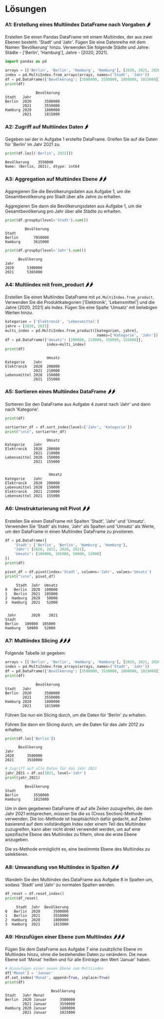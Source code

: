 # Lösungen

### A1: Erstellung eines Multiindex DataFrame nach Vorgaben 🌶️

Erstellen Sie einen Pandas DataFrame mit einem Multiindex, der aus zwei Ebenen besteht: 'Stadt' und 'Jahr'. Fügen Sie eine Datenreihe mit dem Namen 'Bevölkerung' hinzu. Verwenden Sie folgende Städte und Jahre: Städte - ['Berlin', 'Hamburg'], Jahre - [2020, 2021].


```python
import pandas as pd

arrays = [['Berlin', 'Berlin', 'Hamburg', 'Hamburg'], [2020, 2021, 2020, 2021]]
index = pd.MultiIndex.from_arrays(arrays, names=('Stadt', 'Jahr'))
df = pd.DataFrame({'Bevölkerung': [3500000, 3550000, 1800000, 1815000]}, index=index)
print(df)
```

                  Bevölkerung
    Stadt   Jahr             
    Berlin  2020      3500000
            2021      3550000
    Hamburg 2020      1800000
            2021      1815000


### A2: Zugriff auf Multiindex Daten 🌶️

Gegeben sei der in Aufgabe 1 erstellte DataFrame. Greifen Sie auf die Daten für 'Berlin' im Jahr 2021 zu.


```python
print(df.loc[('Berlin', 2021)])
```

    Bevölkerung    3550000
    Name: (Berlin, 2021), dtype: int64


### A3: Aggregation auf Multiindex Ebene 🌶️🌶️

Aggregieren Sie die Bevölkerungsdaten aus Aufgabe 1, um die Gesamtbevölkerung pro Stadt über alle Jahre zu erhalten.

Aggregieren Sie dann die Bevölkerungsdaten aus Aufgabe 1, um die Gesamtbevölkerung pro Jahr über alle Städte zu erhalten.


```python
print(df.groupby(level='Stadt').sum())
```

             Bevölkerung
    Stadt               
    Berlin       7050000
    Hamburg      3615000



```python
print(df.groupby(level='Jahr').sum())
```

          Bevölkerung
    Jahr             
    2020      5300000
    2021      5365000


### A4: Multiindex mit from_product 🌶️🌶️

Erstellen Sie einen Multiindex DataFrame mit `pd.MultiIndex.from_product`. Verwenden Sie die Produktkategorien ['Elektronik', 'Lebensmittel'] und die Jahre [2020, 2021] als Index. Fügen Sie eine Spalte 'Umsatz' mit beliebigen Werten hinzu.


```python
kategorien = ['Elektronik', 'Lebensmittel']
jahre = [2020, 2021]
multi_index = pd.MultiIndex.from_product([kategorien, jahre],
                                          names=['Kategorie', 'Jahr'])
df = pd.DataFrame({'Umsatz': [200000, 210000, 150000, 155000]},
                   index=multi_index)
print(df)
```

                       Umsatz
    Kategorie    Jahr        
    Elektronik   2020  200000
                 2021  210000
    Lebensmittel 2020  150000
                 2021  155000


### A5: Sortieren eines Multiindex DataFrame 🌶️🌶️

Sortieren Sie den DataFrame aus Aufgabe 4 zuerst nach 'Jahr' und dann nach 'Kategorie'.


```python
print(df)

sortierter_df = df.sort_index(level=['Jahr', 'Kategorie'])
print("\n\n", sortierter_df)
```

                       Umsatz
    Kategorie    Jahr        
    Elektronik   2020  200000
                 2021  210000
    Lebensmittel 2020  150000
                 2021  155000
    
    
                        Umsatz
    Kategorie    Jahr        
    Elektronik   2020  200000
    Lebensmittel 2020  150000
    Elektronik   2021  210000
    Lebensmittel 2021  155000


### A6: Umstrukturierung mit Pivot 🌶️🌶️

Erstellen Sie einen DataFrame mit Spalten 'Stadt', 'Jahr' und 'Umsatz'. Verwenden Sie 'Stadt' als Index, 'Jahr' als Spalten und 'Umsatz' als Werte, um den DataFrame in einen Multiindex DataFrame zu pivotieren.


```python
df = pd.DataFrame({
    'Stadt': ['Berlin', 'Berlin', 'Hamburg', 'Hamburg'],
    'Jahr': [2020, 2021, 2020, 2021],
    'Umsatz': [100000, 105000, 50000, 52000]
})
print(df)

pivot_df = df.pivot(index='Stadt', columns='Jahr', values='Umsatz')
print("\n\n", pivot_df)

```

         Stadt  Jahr  Umsatz
    0   Berlin  2020  100000
    1   Berlin  2021  105000
    2  Hamburg  2020   50000
    3  Hamburg  2021   52000
    
    
     Jahr       2020    2021
    Stadt                  
    Berlin   100000  105000
    Hamburg   50000   52000


### A7: Multiindex Slicing 🌶️🌶️🌶️

Folgende Tabelle ist gegeben:


```python
arrays = [['Berlin', 'Berlin', 'Hamburg', 'Hamburg'], [2020, 2021, 2020, 2021]]
index = pd.MultiIndex.from_arrays(arrays, names=('Stadt', 'Jahr'))
df = pd.DataFrame({'Bevölkerung': [3500000, 3550000, 1800000, 1815000]}, index=index)
print(df)
```

                  Bevölkerung
    Stadt   Jahr             
    Berlin  2020      3500000
            2021      3550000
    Hamburg 2020      1800000
            2021      1815000


Führen Sie nun ein Slicing durch, um die Daten für 'Berlin' zu erhalten.

Führen Sie dann ein Slicing durch, um die Daten für das Jahr 2012 zu erhalten.


```python
print(df.loc['Berlin'])
```

          Bevölkerung
    Jahr             
    2020      3500000
    2021      3550000



```python
# Zugriff auf alle Daten für das Jahr 2021
jahr_2021 = df.xs(2021, level='Jahr')
print(jahr_2021)
```

             Bevölkerung
    Stadt               
    Berlin       3550000
    Hamburg      1815000


Um in dem gegebenen DataFrame df auf alle Zeilen zuzugreifen, die dem Jahr 2021 entsprechen, müssen Sie die xs (Cross Section)-Methode verwenden. Die loc-Methode ist hauptsächlich dafür gedacht, auf Zeilen basierend auf dem vollständigen Index oder einem Teil des Multiindex zuzugreifen, kann aber nicht direkt verwendet werden, um auf eine spezifische Ebene des Multiindex zu filtern, ohne die erste Ebene anzugeben.

Die xs-Methode ermöglicht es, eine bestimmte Ebene des Multiindex zu selektieren.

### A8: Umwandlung von Multiindex in Spalten 🌶️🌶️

Wandeln Sie den Multiindex des DataFrame aus Aufgabe 8 in Spalten um, sodass 'Stadt' und 'Jahr' zu normalen Spalten werden.


```python
df_reset = df.reset_index()
print(df_reset)
```

         Stadt  Jahr  Bevölkerung
    0   Berlin  2020      3500000
    1   Berlin  2021      3550000
    2  Hamburg  2020      1800000
    3  Hamburg  2021      1815000


### A9: Hinzufügen einer Ebene zum Multiindex 🌶️🌶️🌶️

Fügen Sie dem DataFrame aus Aufgabe 7 eine zusätzliche Ebene im Multiindex hinzu, ohne die bestehenden Daten zu verändern. Die neue Ebene soll 'Monat' heißen und für alle Einträge den Wert 'Januar' haben.


```python
# Hinzufügen einer neuen Ebene zum Multiindex
df['Monat'] = 'Januar'
df.set_index('Monat', append=True, inplace=True)
print(df)
```

                         Bevölkerung
    Stadt   Jahr Monat              
    Berlin  2020 Januar      3500000
            2021 Januar      3550000
    Hamburg 2020 Januar      1800000
            2021 Januar      1815000

